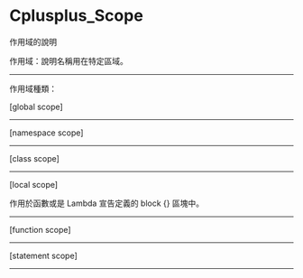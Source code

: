 # Cplusplus_Scope
作用域的說明

作用域：說明名稱用在特定區域。

---------------------------------------------------------
作用域種類：

[global scope]


---------------------------------------------------------

[namespace scope]


---------------------------------------------------------

[class scope]


---------------------------------------------------------

[local scope]

作用於函數或是 Lambda 宣告定義的 block {} 區塊中。

---------------------------------------------------------

[function scope]


---------------------------------------------------------

[statement scope]



---------------------------------------------------------
